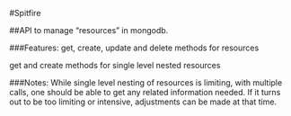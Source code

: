 #Spitfire

##API to manage “resources” in mongodb.

###Features:
get, create, update and delete methods for resources

get and create methods for single level nested resources

###Notes:
While single level nesting of resources is limiting, with multiple calls, one should be able to get any related information needed.  If it turns out to be too limiting or intensive, adjustments can be made at that time.
